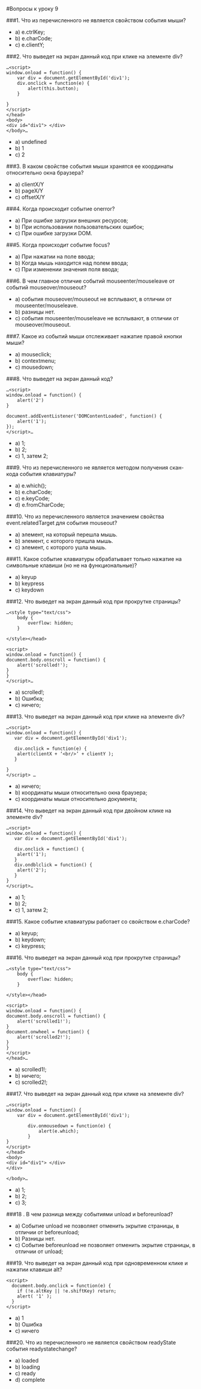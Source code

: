 #Вопросы к уроку 9  

###1. Что из перечисленного не является свойством события мыши? 
* a) e.ctrlKey; 
* b) e.charCode; 
* c) e.clientY; 

###2. Что выведет на экран данный код при клике на элементе div? 
```
…<script> 
window.onload = function() {
	var div = document.getElementById('div1'); 
	div.onclick = function(e) {
		alert(this.button); 
	}

} 
</script>
</head> 
<body>
<div id="div1"> </div>
</body>… 
``` 
* a) undefined
* b) 1
* c) 2

###3. В каком свойстве события мыши хранятcя ее координаты относительно окна браузера?  
* a) clientX/Y
* b) pageX/Y 
* c) offsetX/Y 

###4. Когда происходит событие onerror? 
* a) При ошибке загрузки внешних ресурсов; 
* b) При использовании пользовательских ошибок; 
* c) При ошибке загрузки DOM. 

###5. Когда происходит событие focus? 
* a) При нажатии на поле ввода; 
* b) Когда мышь находится над полем ввода; 
* c) При изменении значения поля ввода; 

###6. В чем главное отличие событий mouseenter/mouseleave от событий mouseover/mouseout? 
* a) события mouseover/mouseout не всплывают, в отличии от mouseenter/mouseleave. 
* b) разницы нет. 
* c) события mouseenter/mouseleave не всплывают, в отличии от mouseover/mouseout. 

###7. Какое из событий мыши отслеживает нажатие правой кнопки мыши? 
* a) mouseclick; 
* b) contextmenu; 
* c) mousedown; 

###8. Что выведет на экран данный код? 
```
…<script> 
window.onload = function() {
	alert('2')
} 

document.addEventListener('DOMContentLoaded', function() {
	alert('1'); 
}); 
</script>… 
``` 
* a) 1; 
* b) 2; 
* c) 1, затем 2;  

###9. Что из перечисленного не является методом получения скан-кода события клавиатуры? 
* a) e.which(); 
* b) e.charCode; 
* c) e.keyCode;  
* d) e.fromCharCode; 

###10. Что из перечисленного является значением свойства event.relatedTarget для события mouseout? 
* a) элемент, на который перешла мышь.
* b) элемент, с которого пришла мышь. 
* c) элемент, с которого ушла мышь. 

###11. Какое событие клавиатуры обрабатывает только нажатие на символьные клавиши (но не на функциональные)? 
* a) keyup
* b) keypress
* c) keydown
 
###12. Что выведет на экран данный код при прокрутке страницы? 
```
…<style type="text/css">
	body {
		overflow: hidden; 
	}
	
</style></head>

<script> 
window.onload = function() {
document.body.onscroll = function() {
	alert('scrolled!'); 
}
} 
</script>… 
``` 
* a) scrolled!;  
* b) Ошибка; 
* c) ничего;  

###13. Что выведет на экран данный код при клике на элементе div? 
```
…<script> 
window.onload = function() {
   var div = document.getElementById('div1'); 

   div.onclick = function(e) {
   	alert(clientX + ‘<br/>’ + clientY ); 
   } 

} 
</script> …
``` 
* a) ничего;  
* b) координаты мыши относительно окна браузера; 
* c) координаты мыши относительно документа; 

###14. Что выведет на экран данный код при двойном клике на элементе div? 
```
…<script> 
window.onload = function() {
   var div = document.getElementById('div1'); 

   div.onclick = function() {
   	alert('1'); 
   } 
   div.ondblclick = function() {
   	alert('2'); 
   }
} 
</script>… 
``` 
* a) 1; 
* b) 2; 
* c) 1, затем 2; 

###15. Какое событие клавиатуры работает со свойством e.charCode? 
* a) keyup; 
* b) keydown; 
* c) keypress; 

###16. Что выведет на экран данный код при прокрутке страницы? 
```
…<style type="text/css">
	body {
		overflow: hidden; 
	}
	
</style></head>

<script> 
window.onload = function() {
document.body.onscroll = function() {
	alert('scrolled1!'); 
} 
document.onwheel = function() {
	alert('scrolled2!'); 
}
} 
</script>
</head>… 
``` 
* a) scrolled1!; 
* b) ничего;  
* c) scrolled2!;  

###17. Что выведет на экран данный код при клике на элементе div? 
```
…<script> 
window.onload = function() {
	var div = document.getElementById('div1'); 

		div.onmousedown = function(e) {
			alert(e.which); 
		}
} 
</script>
</head> 
<body>
<div id="div1"> </div>
</div>

</body>… 
``` 
* a) 1; 
* b) 2; 
* c) 3; 

###18 . В чем разница между событиями unload и beforeunload? 
* a) Событие unload не позволяет отменить зкрытие страницы, в отличии от beforeunload; 
* b) Разницы нет. 
* c) Событие beforeunload не позволяет отменить зкрытие страницы, в отличии от unload;

###19. Что выведет на экран данный код при одновременном клике и нажатии клавиши alt? 
```
<script>
  document.body.onclick = function(e) {
    if (!e.altKey || !e.shiftKey) return;
    alert( '1' );
  }
</script>
``` 
* a) 1 
* b) Ошибка 
* c) ничего 

###20. Что из перечисленного не является свойством readyState события readystatechange? 
* a) loaded
* b) loading
* c) ready 
* d) complete 



